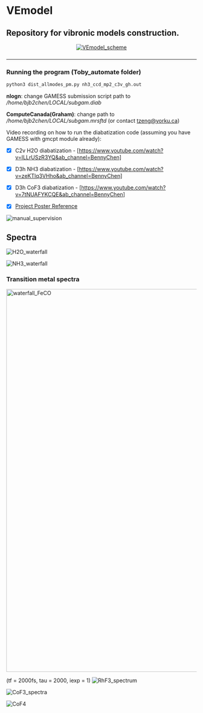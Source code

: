# VEmodel
## Repository for vibronic models construction.
<div align="center">
  
[![VEmodel_scheme](https://github.com/bjb2chen/VEmodel/assets/51763900/7ee3d88b-7645-4715-914f-3b297a7b7997)]()

<h3>

</h3>

</div>

---

### Running the program (Toby_automate folder)

```py
python3 dist_allmodes_pm.py nh3_ccd_mp2_c3v_gh.out
```

__nlogn__: change GAMESS submission script path to _/home/bjb2chen/LOCAL/subgam.diab_

__ComputeCanada(Graham)__: change path to _/home/bjb2chen/LOCAL/subgam.mrsftd_ (or contact tzeng@yorku.ca)

Video recording on how to run the diabatization code (assuming you have GAMESS with gmcpt module already): 

- [x] C2v H2O diabatization - [https://www.youtube.com/watch?v=ILLrUSzR3YQ&ab_channel=BennyChen]

- [x] D3h NH3 diabatization - [https://www.youtube.com/watch?v=zeKTlq3VHho&ab_channel=BennyChen]

- [x] D3h CoF3 diabatization - [https://www.youtube.com/watch?v=7tNUAFYKCQE&ab_channel=BennyChen]

- [x] [Project Poster Reference](https://github.com/bjb2chen/vmodels/files/10171706/SCP2022_bjc_20685630_White.pdf)

![manual_supervision](https://github.com/bjb2chen/VEmodel/assets/51763900/e472d956-8c66-41d8-9d24-1e581f2c235d)

## Spectra

![H2O_waterfall](https://github.com/bjb2chen/VEmodel/assets/51763900/f01cc671-b5e7-4bbd-9f38-be7a30756994)

![NH3_waterfall](https://github.com/bjb2chen/VEmodel/assets/51763900/5831817f-7516-41fc-b5e7-c968615593a2)

### Transition metal spectra

<img width="1013" alt="waterfall_FeCO" src="https://github.com/bjb2chen/VEmodel/assets/51763900/09098d89-2252-4fe2-80d8-00c8af03f0d2">

(tf = 2000fs, tau = 2000, iexp = 1)
![RhF3_spectrum](https://github.com/bjb2chen/VEmodel/assets/51763900/97234174-5bd0-4f83-a691-374efb1cabd3)

![CoF3_spectra](https://github.com/bjb2chen/VEmodel/assets/51763900/49773dc6-d3df-4afc-a31b-f67a4542d08c)

![CoF4](https://github.com/bjb2chen/vmodels/assets/51763900/eb5d7752-d0d4-4151-9af5-d399e079bf3a)



